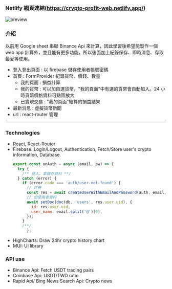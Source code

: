 ### Netlify 網頁連結(https://crypto-profit-web.netlify.app/)

![preview](/ezgif.com-crop.apng)

### 介紹

以前用 Google sheet 串聯 Binance Api 來計算，因此學習後希望能製作一個 web app 計算外，並且能有更多功能，所以後面加上紀錄保存、即時消息、存取最愛等使用。

- 登入登出頁面 : 以 firebase 儲存使用者帳號密碼
- 首頁 : FormProvider 紀錄貨幣、價錢、數量
  - 我的頁面 : 損益計算
  - 我的貨幣 : 可以加自選貨幣，"我的頁面"中有選的貨幣會自動加入。24 小時貨幣價格資料可點圖放大
  - 已實現交易 : "我的頁面"結算的損益結果
- 最新消息 : 虛擬貨幣新聞
- url : react-router 管理

---

### Technologies

- React, React-Router
- Firebase: Login/Logout, Authentication, Fetch/Store user's crypto
  information, Database
  ```javascript
  export const onAuth = async (email, pw) => {
    try {
      /** 登入，拿儲存資料 **/
    } catch (error) {
      if (error.code === 'auth/user-not-found') {
        // 註冊
        const res = await createUserWithEmailAndPassword(auth, email, pw);
        // 加使用者資料
        await setDoc(doc(db, 'users', res.user.uid), {
          id: res.user.uid,
          user_name: email.split('@')[0],
        });
      }
      /**/
        };
  ```
- HighCharts: Draw 24hr crypto history chart
- MUI: UI library

### API use

- Binance Api: Fetch USDT trading pairs
- Coinbase Api: USDT/TWD ratio
- Rapid Api/ Bing News Search Api: Crypto news
